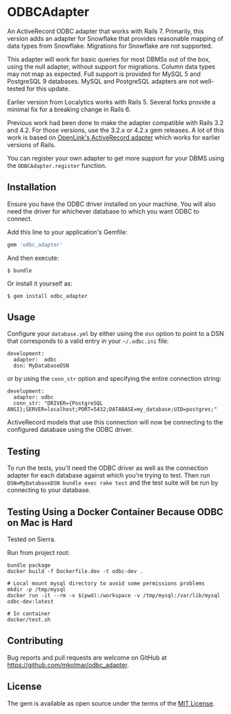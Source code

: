 # ODBCAdapter

An ActiveRecord ODBC adapter that works with Rails 7. Primarily, this version adds an adapter for Snowflake that provides reasonable mapping of data types from Snowflake. Migrations for Snowflake are not supported.

This adapter will work for basic queries for most DBMSs out of the box, using the null adapter, without support for migrations. Column data types may not map as expected. Full support is provided for MySQL 5 and PostgreSQL 9 databases. MySQL and PostgreSQL adapters are not well-tested for this update.

Earlier version from Localytics works with Rails 5. Several forks provide a minimal fix for a breaking change in Rails 6.

Previous work had been done to make the adapter compatible with Rails 3.2 and 4.2. For those versions, use the 3.2.x or 4.2.x gem releases. A lot of this work is based on [OpenLink's ActiveRecord adapter](http://odbc-rails.rubyforge.org/) which works for earlier versions of Rails.

You can register your own adapter to get more support for your DBMS using the `ODBCAdapter.register` function.

## Installation

Ensure you have the ODBC driver installed on your machine. You will also need the driver for whichever database to which you want ODBC to connect.

Add this line to your application's Gemfile:

```ruby
gem 'odbc_adapter'
```

And then execute:

    $ bundle

Or install it yourself as:

    $ gem install odbc_adapter

## Usage

Configure your `database.yml` by either using the `dsn` option to point to a DSN that corresponds to a valid entry in your `~/.odbc.ini` file:

```
development:
  adapter:  odbc
  dsn: MyDatabaseDSN
```

or by using the `conn_str` option and specifying the entire connection string:

```
development:
  adapter: odbc
  conn_str: "DRIVER={PostgreSQL ANSI};SERVER=localhost;PORT=5432;DATABASE=my_database;UID=postgres;"
```

ActiveRecord models that use this connection will now be connecting to the configured database using the ODBC driver.

## Testing

To run the tests, you'll need the ODBC driver as well as the connection adapter for each database against which you're trying to test. Then run `DSN=MyDatabaseDSN bundle exec rake test` and the test suite will be run by connecting to your database.

## Testing Using a Docker Container Because ODBC on Mac is Hard

Tested on Sierra.


Run from project root:

```
bundle package
docker build -f Dockerfile.dev -t odbc-dev .

# Local mount mysql directory to avoid some permissions problems
mkdir -p /tmp/mysql
docker run -it --rm -v $(pwd):/workspace -v /tmp/mysql:/var/lib/mysql odbc-dev:latest

# In container
docker/test.sh
```

## Contributing

Bug reports and pull requests are welcome on GitHub at https://github.com/mkolmar/odbc_adapter.

## License

The gem is available as open source under the terms of the [MIT License](http://opensource.org/licenses/MIT).
